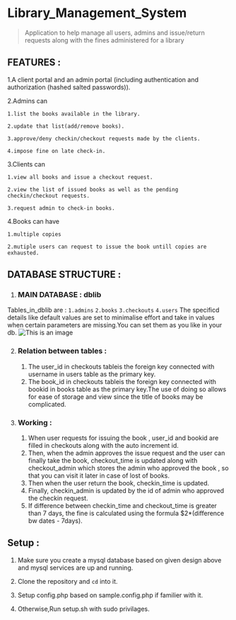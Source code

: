 # Library_Management_System

> Application to help manage all users, admins and issue/return requests along with the fines administered for a library

## FEATURES :

1.A client portal and an admin portal (including authentication and authorization (hashed salted passwords)).

2.Admins can 

    1.list the books available in the library.

    2.update that list(add/remove books).

    3.approve/deny checkin/checkout requests made by the clients.

    4.impose fine on late check-in.

3.Clients can 

    1.view all books and issue a checkout request.

    2.view the list of issued books as well as the pending checkin/checkout requests.

    3.request admin to check-in books.

4.Books can have

    1.multiple copies
    
    2.mutiple users can request to issue the book untill copies are exhausted.



## DATABASE STRUCTURE :

1. ### MAIN DATABASE : dblib
Tables_in_dblib are :
    `1.admins`
    `2.books`
    `3.checkouts`
    `4.users`
    The specificd details like default values are set to minimalise effort and take in values when certain parameters are missing.You can set them as you like in your db.
    ![This is an image](https://cdn.discordapp.com/attachments/918561473008123954/996979057545719909/Screen_Shot_2022-07-14_at_8.48.07_AM.png)

2. ### Relation between tables :

    1. The user_id in checkouts tableis the foreign key connected with username in users table as the primary key.
    2. The book_id in checkouts tableis the foreign key connected with bookid in books table as the primary key.The use of doing so allows for ease of storage and view since the title of books may be complicated.

3. ### Working :

    1. When user requests for issuing the book , user_id and bookid are filled in checkouts along with the auto increment id.
    2. Then, when the admin approves the issue request and the user can finally take the book, checkout_time is updated along with checkout_admin which stores the admin who approved the book , so that you can visit it later in case of lost of books.
    3. Then when the user return the book, checkin_time is updated.
    4. Finally, checkin_admin is updated by the id of admin who approved the checkin request.
    5. If difference between checkin_time and checkout_time is greater than 7 days, the fine is calculated using the formula $2*(difference bw dates - 7days).
    

## Setup :

1. Make sure you create a mysql database based on given design above and mysql services are up and running.

2. Clone the repository and `cd` into it.

3. Setup config.php based on sample.config.php if familier with it.

4. Otherwise,Run setup.sh with sudo privilages.
